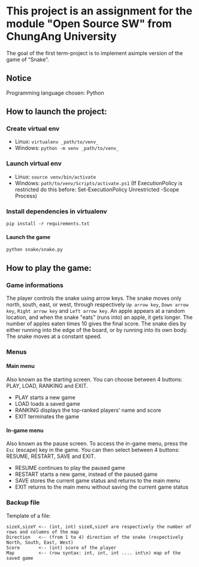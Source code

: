 # This project is an assignment for the module "Open Source SW" from ChungAng University 
The goal of the first term-project is to implement asimple version of the game of “Snake”.

## Notice
Programming language chosen: Python


## How to launch the project:
### Create virtual env
- Linux: ```virtualenv _path/to/venv_```
- Windows: ```python -m venv _path/to/venv_```

### Launch virtual env
- Linux: ```source venv/bin/activate```
- Windows: ```path/to/venv/Scripts/activate.ps1```
    (If ExecutionPolicy is restricted do this before: Set-ExecutionPolicy Unrestricted -Scope Process)

### Install dependencies in virtualenv
```
pip install -r requirements.txt
```
#### Launch the game
```
python snake/snake.py
```

## How to play the game:
### Game informations

The player controls the snake using arrow keys. The snake moves only north, south, east, or west, through respectively ``Up arrow key``, ``Down arrow key``, ``Right arrow key`` and ``Left arrow key``.
An apple appears at a random location, and when the snake "eats" (runs into) an apple, it gets longer. The number of apples eaten times 10 gives the final score.
The snake dies by either running into the edge of the board, or by running into
its own body.
The snake moves at a constant speed.

### Menus
#### Main menu

Also known as the starting screen.
You can choose between 4 buttons: PLAY, LOAD, RANKING and EXIT.
- PLAY starts a new game
- LOAD loads a saved game
- RANKING displays the top-ranked players’ name and score
- EXIT terminates the game

#### In-game menu

Also known as the pause screen.
To access the in-game menu, press the ``Esc`` (escape) key in the game.
You can then select between 4 buttons: RESUME, RESTART, SAVE and EXIT.
- RESUME continues to play the paused game
- RESTART starts a new game, instead of the paused game
- SAVE stores the current game status and returns to the main menu
- EXIT returns to the main menu without saving the current game status

### Backup file

Template of a file:
```
sizeX,sizeY <-- (int, int) sizeX,sizeY are respectively the number of rows and columns of the map
Direction   <-- (from 1 to 4) direction of the snake (respectively North, South, East, West)
Score       <-- (int) score of the player
Map         <-- (row syntax: int, int, int .... int\n) map of the saved game
```

